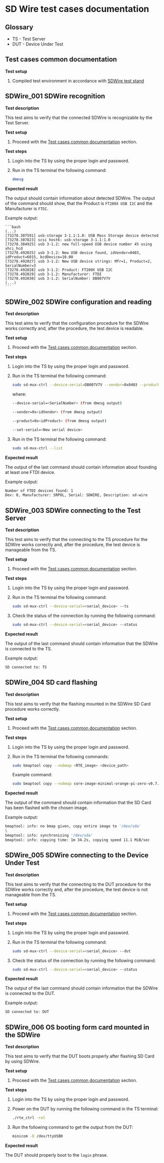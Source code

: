 # SD Wire test cases documentation

## Glossary

* TS - Test Server
* DUT - Device Under Test

## Test cases common documentation

**Test setup**

1. Compiled test environment in accordance with
    [SDWire test stand](/docs/sd-wire-test-stand.md)

## SDWire_001 SDWire recognition

**Test description**

This test aims to verify that the connected SDWire is recognizable by the Test
Server.

**Test setup**

1. Proceed with the
    [Test cases common documentation](#test-cases-common-documentation) section.

**Test steps**

1. Login into the TS by using the proper login and password.
1. Run in the TS terminal the following command:

    ```bash
    dmesg
    ```

**Expected result**

The output should contain information about detected SDWire. The output of the
command should show, that the Product is `FT200X USB I2C` and the Manufacturer
is `FTDI`.

Example output:

    ```bash
    (...)
    [73278.307591] usb-storage 3-1.1:1.0: USB Mass Storage device detected
    [73278.307823] scsi host6: usb-storage 3-1.1:1.0
    [73278.384925] usb 3-1.2: new full-speed USB device number 45 using xhci_hcd
    [73278.492025] usb 3-1.2: New USB device found, idVendor=0403, idProduct=6015, bcdDevice=10.00
    [73278.492027] usb 3-1.2: New USB device strings: Mfr=1, Product=2, SerialNumber=3
    [73278.492028] usb 3-1.2: Product: FT200X USB I2C
    [73278.492029] usb 3-1.2: Manufacturer: FTDI
    [73278.492030] usb 3-1.2: SerialNumber: DB007V7V
    (...)
    ```

## SDWire_002 SDWire configuration and reading

**Test description**

This test aims to verify that the configuration procedure for the SDWire works
correctly and, after the procedure, the test device is readable.

**Test setup**

1. Proceed with the
    [Test cases common documentation](#test-cases-common-documentation) section.

**Test steps**

1. Login into the TS by using the proper login and password.
1. Run in the TS terminal the following command:

    ```bash
    sudo sd-mux-ctrl --device-serial=DB007V7V --vendor=0x0403 --product=0x6015 --device-type=sd-wire --set-serial=SDWIRE
    ```

    where:

    ```bash
    --device-serial=<SerialNumber> (from dmesg output)

    --vendor=0x<idVendor> (from dmesg output)

    --product=0x<idProduct> (from dmesg output)

    --set-serial=<New serial device>
    ```

1. Run in the TS terminal the following command:

    ```bash
    sudo sd-mux-ctrl --list
    ```

**Expected result**

The output of the last command should contain information about founding at
least one FTDI device.

Example output:

```bash
Number of FTDI devices found: 1
Dev: 0, Manufacturer: SRPOL, Serial: SDWIRE, Description: sd-wire
```

## SDWire_003 SDWire connecting to the Test Server

**Test description**

This test aims to verify that the connecting to the TS procedure for the
SDWire works correctly and, after the procedure, the test device is manageable
from the TS.

**Test setup**

1. Proceed with the
    [Test cases common documentation](#test-cases-common-documentation) section.

**Test steps**

1. Login into the TS by using the proper login and password.
1. Run in the TS terminal the following command:

    ```bash
    sudo sd-mux-ctrl --device-serial=<serial_device> --ts
    ```

1. Check the status of the connection by running the following command:

    ```bash
    sudo sd-mux-ctrl --device-serial=<serial_device> --status
    ```

**Expected result**

The output of the last command should contain information that the SDWire is
connected to the TS.

Example output:

```bash
SD connected to: TS
```

## SDWire_004 SD card flashing

**Test description**

This test aims to verify that the flashing mounted in the SDWire SD Card
procedure works correctly.

**Test setup**

1. Proceed with the
    [Test cases common documentation](#test-cases-common-documentation) section.

**Test steps**

1. Login into the TS by using the proper login and password.
1. Run in the TS terminal the following commands:

    ```bash
    sudo bmaptool copy --nobmap <RTE_image> <device_path>
    ```

    Example command:

    ```bash
    sudo bmaptool copy --nobmap core-image-minimal-orange-pi-zero-v0.7.3.wic.gz /dev/sda
    ```

**Expected result**

The output of the command should contain information that the SD Card has been
flashed with the chosen image.

Example output:

```bash
bmaptool: info: no bmap given, copy entire image to '/dev/sda'
\
bmaptool: info: synchronizing '/dev/sda'
bmaptool: info: copying time: 1m 34.2s, copying speed 11.1 MiB/sec
```

## SDWire_005 SDWire connecting to the Device Under Test

**Test description**

This test aims to verify that the connecting to the DUT procedure for the
SDWire works correctly and, after the procedure, the test device is not
manageable from the TS.

**Test setup**

1. Proceed with the
    [Test cases common documentation](#test-cases-common-documentation) section.

**Test steps**

1. Login into the TS by using the proper login and password.
1. Run in the TS terminal the following command:

    ```bash
    sudo sd-mux-ctrl --device-serial=<serial_device> --dut
    ```

1. Check the status of the connection by running the following command:

    ```bash
    sudo sd-mux-ctrl --device-serial=<serial_device> --status
    ```

**Expected result**

The output of the last command should contain information that the SDWire is
connected to the DUT.

Example output:

```bash
SD connected to: DUT
```

## SDWire_006 OS booting form card mounted in the SDWire

**Test description**

This test aims to verify that the DUT boots properly after flashing SD Card by
using SDWire.

**Test setup**

1. Proceed with the
    [Test cases common documentation](#test-cases-common-documentation) section.

**Test steps**

1. Login into the TS by using the proper login and password.
1. Power on the DUT by running the following command in the TS terminal:

    ```bash
    ./rte_ctrl -rel
    ```

1. Run the following command to get the output from the DUT:

    ```bash
    minicom -D /dev/ttyUSB0
    ```

**Expected result**

The DUT should properly boot to the `login` phrase.
